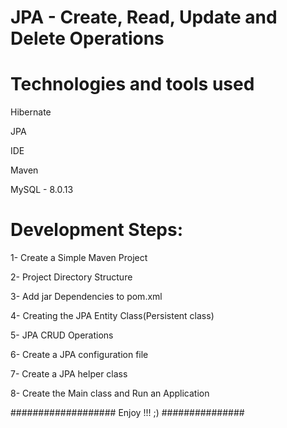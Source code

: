 # JPA - Create, Read, Update and Delete Operations

# Technologies and tools used

Hibernate

JPA

IDE

Maven

MySQL - 8.0.13

# Development Steps: 

1- Create a Simple Maven Project

2- Project Directory Structure

3- Add jar Dependencies to pom.xml

4- Creating the JPA Entity Class(Persistent class)

5- JPA CRUD Operations

6- Create a JPA configuration file

7- Create a JPA helper class

8- Create the Main class and Run an Application

################### Enjoy !!! ;) ############### 
